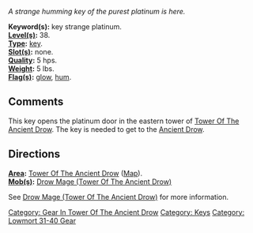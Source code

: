 *A strange humming key of the purest platinum is here.*

**Keyword(s):** key strange platinum.  
**[Level(s)](Object_Level "wikilink"):** 38.  
**[Type](:Category:_Object_Types "wikilink"):**
[key](:Category:_Keys "wikilink").  
**[Slot(s)](Object_Slots "wikilink"):** none.  
**[Quality](Object_Quality "wikilink"):** 5 hps.  
**[Weight](Object_Weight "wikilink"):** 5 lbs.  
**[Flag(s)](:Category:_Object_Flags "wikilink"):**
[glow](Glow_Flag "wikilink"), [hum](Hum_Flag "wikilink").  

## Comments

This key opens the platinum door in the eastern tower of [Tower Of The
Ancient Drow](:Category:_Tower_Of_The_Ancient_Drow "wikilink"). The key
is needed to get to the [Ancient Drow](Ancient_Drow "wikilink").

## Directions

**[Area](:Category:_Areas "wikilink"):** [Tower Of The Ancient
Drow](:Category:_Tower_Of_The_Ancient_Drow "wikilink")
([Map](Tower_Of_The_Ancient_Drow_Map "wikilink")).  
**[Mob(s)](:Category:_Mobs "wikilink"):** [Drow Mage (Tower Of The
Ancient Drow)](Drow_Mage_(Tower_Of_The_Ancient_Drow) "wikilink")

See [Drow Mage (Tower Of The Ancient
Drow)](Drow_Mage_(Tower_Of_The_Ancient_Drow) "wikilink") for more
information.

[Category: Gear In Tower Of The Ancient
Drow](Category:_Gear_In_Tower_Of_The_Ancient_Drow "wikilink") [Category:
Keys](Category:_Keys "wikilink") [Category: Lowmort 31-40
Gear](Category:_Lowmort_31-40_Gear "wikilink")
